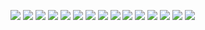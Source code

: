 ![](Asignacion_tags.png)
![](Asignacion_tags2.png)
![](Asignacion_tags3.png)
![](Asignacion_tags4.png)
![](Borrado_tags.png)
![](Borrado_tags2.png)
![](Creacion_tags.png)
![](Creacion_tags2.png)
![](Creacion_tags3.png)
![](Despliegue_tags.png)
![](Despliegue_tags2.png)
![](Despliegue_tags3.png)
![](Pantalla_tags.png)
![](Quitar_tags.png)
![](Quitar_tags2.png)